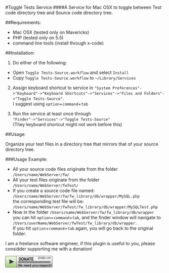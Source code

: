 #Toggle Tests Service
####A Service for Mac OSX to toggle between Test code directory tree and Source code directory tree.

##Requirements:  
- Mac OSX (tested only on Mavericks)  
- PHP (tested only on 5.5)  
- command line tools (install through x-code)

##Installation:

1. Do either of the following:
  * Open `Toggle Tests-Source.workflow` and select `Install`  
  * Copy `Toggle Tests-Source.workflow` to `~/Library/Services`

2. Assign keyboard shortcut to service in `"System Preferences"->"Keyboard"->"Keyboard Shortcuts"->"Services"->"Files and Folders"->"Toggle Tests-Source"`.  
I suggest using `option`+`command`+`tab`

3. Run the service at least once through  
`"Finder"->"Services"->"Toggle Tests-Source"`  
(They keyboard shortcut might not work before this)

##Usage:

Organize your test files in a directory tree that mirrors that of your source directory tree.

###Usage Example:
  * All your source code files originate from the folder  
  `/Users/name/WebServer/fw/`
  * All your test files originate from the folder  
  `/Users/name/WebServer/fwTest/`
  * If you create a source code file named:  
  `/Users/name/WebServer/fw/fw_library/db/wrapper/MySQL.php`  
  the corresponding test file will be:  
  `/Users/name/WebServer/fwTest/fw_library/db/wrapper/MySQLTest.php`
  * Now in the folder
  `/Users/name/WebServer/fw/fw_library/db/wrapper`  
  you can hit `option`+`command`+`tab`, and the finder window will navigate to
  `/Users/userName/WebServer/fwTest/fw_library/db/wrapper.`  
  If you hit `option`+`command`+`tab` again, you will go back to the original folder.

I am a freelance software engineer, if this plugin is useful to you, please considder supporting me with a donation!

<a href='https://pledgie.com/campaigns/22419'><img alt='Click here to lend your support to: Support the software you use! and make a donation at www.pledgie.com !' src='https://github.com/anconaesselmann/ClassesAndTests/raw/master/images/donate.png' border='0' ></a>
